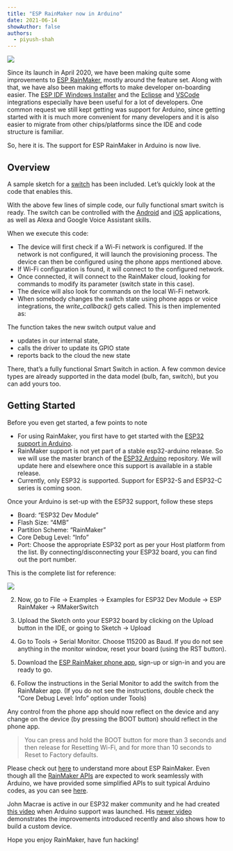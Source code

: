 ```yaml
---
title: "ESP RainMaker now in Arduino"
date: 2021-06-14
showAuthor: false
authors: 
  - piyush-shah
---
```

![](https://miro.medium.com/v2/resize:fit:640/format:webp/1*ctXndTETqL1alORFAxx9dg.png)

Since its launch in April 2020, we have been making quite some improvements to [ESP RainMaker](https://rainmaker.espressif.com/), mostly around the feature set. Along with that, we have also been making efforts to make developer on-boarding easier. The [ESP IDF Windows Installer](https://docs.espressif.com/projects/esp-idf/en/latest/esp32/get-started/windows-setup.html#esp-idf-tools-installer) and the [Eclipse](https://github.com/espressif/idf-eclipse-plugin#installing-idf-plugin-using-update-site-url) and [VSCode](https://github.com/espressif/vscode-esp-idf-extension/blob/master/docs/tutorial/install.md) integrations especially have been useful for a lot of developers. One common request we still kept getting was support for Arduino, since getting started with it is much more convenient for many developers and it is also easier to migrate from other chips/platforms since the IDE and code structure is familiar.

So, here it is. The support for ESP RainMaker in Arduino is now live.

## Overview

A sample sketch for a [switch](https://github.com/espressif/arduino-esp32/tree/master/libraries/RainMaker/examples/RMakerSwitch) has been included. Let’s quickly look at the code that enables this.

With the above few lines of simple code, our fully functional smart switch is ready. The switch can be controlled with the [Android](https://play.google.com/store/apps/details?id=com.espressif.rainmaker) and [iOS](https://apps.apple.com/app/esp-rainmaker/id1497491540) applications, as well as Alexa and Google Voice Assistant skills.

When we execute this code:

- The device will first check if a Wi-Fi network is configured. If the network is not configured, it will launch the provisioning process. The device can then be configured using the phone apps mentioned above.
- If Wi-Fi configuration is found, it will connect to the configured network.
- Once connected, it will connect to the RainMaker cloud, looking for commands to modify its parameter (switch state in this case).
- The device will also look for commands on the local Wi-Fi network.
- When somebody changes the switch state using phone apps or voice integrations, the *write_callback()* gets called. This is then implemented as:

The function takes the new switch output value and

- updates in our internal state,
- calls the driver to update its GPIO state
- reports back to the cloud the new state

There, that’s a fully functional Smart Switch in action. A few common device types are already supported in the data model (bulb, fan, switch), but you can add yours too.

## Getting Started

Before you even get started, a few points to note

- For using RainMaker, you first have to get started with the [ESP32 support in Arduino](https://github.com/espressif/arduino-esp32).
- RainMaker support is not yet part of a stable esp32-arduino release. So we will use the master branch of the [ESP32 Arduino](https://github.com/espressif/arduino-esp32) repository. We will update here and elsewhere once this support is available in a stable release.
- Currently, only ESP32 is supported. Support for ESP32-S and ESP32-C series is coming soon.

Once your Arduino is set-up with the ESP32 support, follow these steps

- Board: “ESP32 Dev Module”
- Flash Size: “4MB”
- Partition Scheme: “RainMaker”
- Core Debug Level: “Info”
- Port: Choose the appropriate ESP32 port as per your Host platform from the list. By connecting/disconnecting your ESP32 board, you can find out the port number.

This is the complete list for reference:

![](https://miro.medium.com/v2/resize:fit:640/format:webp/1*sS_zIiPYpf4jII0eJdIDow.png)

2. Now, go to File -> Examples -> Examples for ESP32 Dev Module -> ESP RainMaker -> RMakerSwitch

3. Upload the Sketch onto your ESP32 board by clicking on the Upload button in the IDE, or going to Sketch -> Upload

4. Go to Tools -> Serial Monitor. Choose 115200 as Baud. If you do not see anything in the monitor window, reset your board (using the RST button).

5. Download the [ESP RainMaker phone app](https://rainmaker.espressif.com/docs/quick-links.html#phone-apps), sign-up or sign-in and you are ready to go.

6. Follow the instructions in the Serial Monitor to add the switch from the RainMaker app. (If you do not see the instructions, double check the “Core Debug Level: Info” option under Tools)

Any control from the phone app should now reflect on the device and any change on the device (by pressing the BOOT button) should reflect in the phone app.

> You can press and hold the BOOT button for more than 3 seconds and then release for Resetting Wi-Fi, and for more than 10 seconds to Reset to Factory defaults.

Please check out [here](https://rainmaker.espressif.com/) to understand more about ESP RainMaker. Even though all the [RainMaker APIs](https://docs.espressif.com/projects/esp-rainmaker/en/latest/c-api-reference/index.html) are expected to work seamlessly with Arduino, we have provided some simplified APIs to suit typical Arduino codes, as you can see [here](https://github.com/espressif/arduino-esp32/tree/master/libraries/RainMaker#documentation).

John Macrae is active in our ESP32 maker community and he had created [this video](https://www.youtube.com/watch?v=g-Mw0-lzxdg) when Arduino support was launched. His [newer video](https://www.youtube.com/watch?v=eYVtHuLk008) demonstrates the improvements introduced recently and also shows how to build a custom device.

Hope you enjoy RainMaker, have fun hacking!
